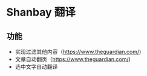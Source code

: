 # Shanbay 翻译
## 功能
- 实现过滤其他内容（https://www.theguardian.com/)
- 文章自动翻页（https://www.theguardian.com/)
- 选中文字自动翻译
